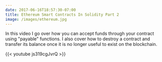 ```yaml
---
date: 2017-06-16T18:57:30-07:00
title: Ethereum Smart Contracts In Solidity Part 2
image: /images/ethereum.jpg
---
```


In this video I go over how you can accept funds through your contract using "payable" functions. I also cover how to destroy a contract and transfer its balance once it is no longer useful to exist on the blockchain.

<!-- more -->

{{< youtube js319cgJvrQ >}}